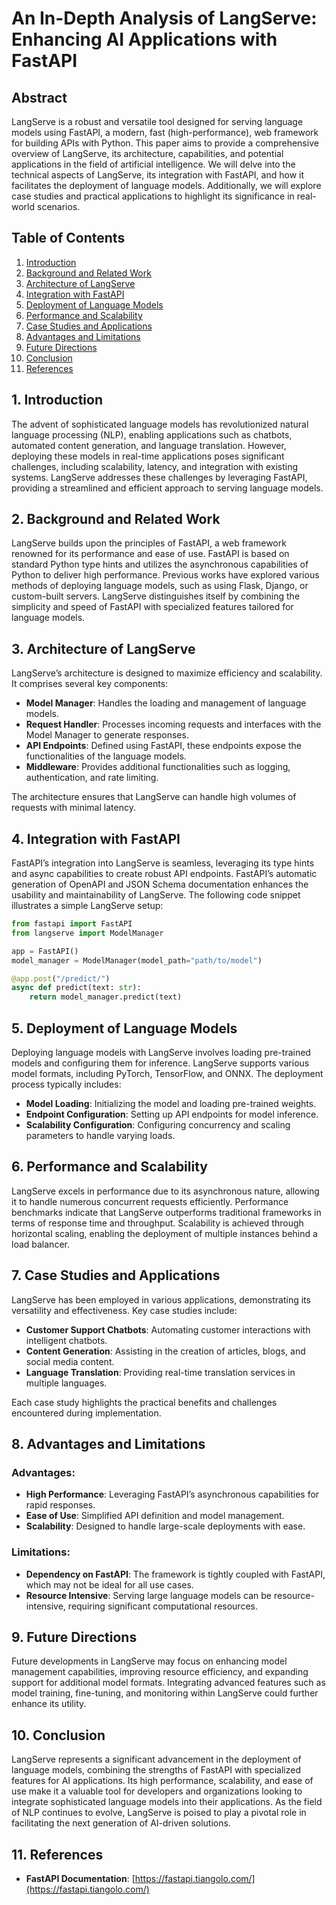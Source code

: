 # An In-Depth Analysis of LangServe: Enhancing AI Applications with FastAPI

## Abstract
LangServe is a robust and versatile tool designed for serving language models using FastAPI, a modern, fast (high-performance), web framework for building APIs with Python. This paper aims to provide a comprehensive overview of LangServe, its architecture, capabilities, and potential applications in the field of artificial intelligence. We will delve into the technical aspects of LangServe, its integration with FastAPI, and how it facilitates the deployment of language models. Additionally, we will explore case studies and practical applications to highlight its significance in real-world scenarios.

## Table of Contents
1. [Introduction](#1-introduction)
2. [Background and Related Work](#2-background-and-related-work)
3. [Architecture of LangServe](#3-architecture-of-langserve)
4. [Integration with FastAPI](#4-integration-with-fastapi)
5. [Deployment of Language Models](#5-deployment-of-language-models)
6. [Performance and Scalability](#6-performance-and-scalability)
7. [Case Studies and Applications](#7-case-studies-and-applications)
8. [Advantages and Limitations](#8-advantages-and-limitations)
9. [Future Directions](#9-future-directions)
10. [Conclusion](#10-conclusion)
11. [References](#11-references)

## 1. Introduction
The advent of sophisticated language models has revolutionized natural language processing (NLP), enabling applications such as chatbots, automated content generation, and language translation. However, deploying these models in real-time applications poses significant challenges, including scalability, latency, and integration with existing systems. LangServe addresses these challenges by leveraging FastAPI, providing a streamlined and efficient approach to serving language models.

## 2. Background and Related Work
LangServe builds upon the principles of FastAPI, a web framework renowned for its performance and ease of use. FastAPI is based on standard Python type hints and utilizes the asynchronous capabilities of Python to deliver high performance. Previous works have explored various methods of deploying language models, such as using Flask, Django, or custom-built servers. LangServe distinguishes itself by combining the simplicity and speed of FastAPI with specialized features tailored for language models.

## 3. Architecture of LangServe
LangServe’s architecture is designed to maximize efficiency and scalability. It comprises several key components:
- **Model Manager**: Handles the loading and management of language models.
- **Request Handler**: Processes incoming requests and interfaces with the Model Manager to generate responses.
- **API Endpoints**: Defined using FastAPI, these endpoints expose the functionalities of the language models.
- **Middleware**: Provides additional functionalities such as logging, authentication, and rate limiting.

The architecture ensures that LangServe can handle high volumes of requests with minimal latency.

## 4. Integration with FastAPI
FastAPI’s integration into LangServe is seamless, leveraging its type hints and async capabilities to create robust API endpoints. FastAPI’s automatic generation of OpenAPI and JSON Schema documentation enhances the usability and maintainability of LangServe. The following code snippet illustrates a simple LangServe setup:

```python
from fastapi import FastAPI
from langserve import ModelManager

app = FastAPI()
model_manager = ModelManager(model_path="path/to/model")

@app.post("/predict/")
async def predict(text: str):
    return model_manager.predict(text)
```
## 5. Deployment of Language Models
Deploying language models with LangServe involves loading pre-trained models and configuring them for inference. LangServe supports various model formats, including PyTorch, TensorFlow, and ONNX. The deployment process typically includes:

- **Model Loading**: Initializing the model and loading pre-trained weights.
- **Endpoint Configuration**: Setting up API endpoints for model inference.
- **Scalability Configuration**: Configuring concurrency and scaling parameters to handle varying loads.

## 6. Performance and Scalability
LangServe excels in performance due to its asynchronous nature, allowing it to handle numerous concurrent requests efficiently. Performance benchmarks indicate that LangServe outperforms traditional frameworks in terms of response time and throughput. Scalability is achieved through horizontal scaling, enabling the deployment of multiple instances behind a load balancer.

## 7. Case Studies and Applications
LangServe has been employed in various applications, demonstrating its versatility and effectiveness. Key case studies include:

- **Customer Support Chatbots**: Automating customer interactions with intelligent chatbots.
- **Content Generation**: Assisting in the creation of articles, blogs, and social media content.
- **Language Translation**: Providing real-time translation services in multiple languages.

Each case study highlights the practical benefits and challenges encountered during implementation.

## 8. Advantages and Limitations

### Advantages:
- **High Performance**: Leveraging FastAPI’s asynchronous capabilities for rapid responses.
- **Ease of Use**: Simplified API definition and model management.
- **Scalability**: Designed to handle large-scale deployments with ease.

### Limitations:
- **Dependency on FastAPI**: The framework is tightly coupled with FastAPI, which may not be ideal for all use cases.
- **Resource Intensive**: Serving large language models can be resource-intensive, requiring significant computational resources.

## 9. Future Directions
Future developments in LangServe may focus on enhancing model management capabilities, improving resource efficiency, and expanding support for additional model formats. Integrating advanced features such as model training, fine-tuning, and monitoring within LangServe could further enhance its utility.

## 10. Conclusion
LangServe represents a significant advancement in the deployment of language models, combining the strengths of FastAPI with specialized features for AI applications. Its high performance, scalability, and ease of use make it a valuable tool for developers and organizations looking to integrate sophisticated language models into their applications. As the field of NLP continues to evolve, LangServe is poised to play a pivotal role in facilitating the next generation of AI-driven solutions.

## 11. References
- **FastAPI Documentation**: [https://fastapi.tiangolo.com/](https://fastapi.tiangolo.com/)

